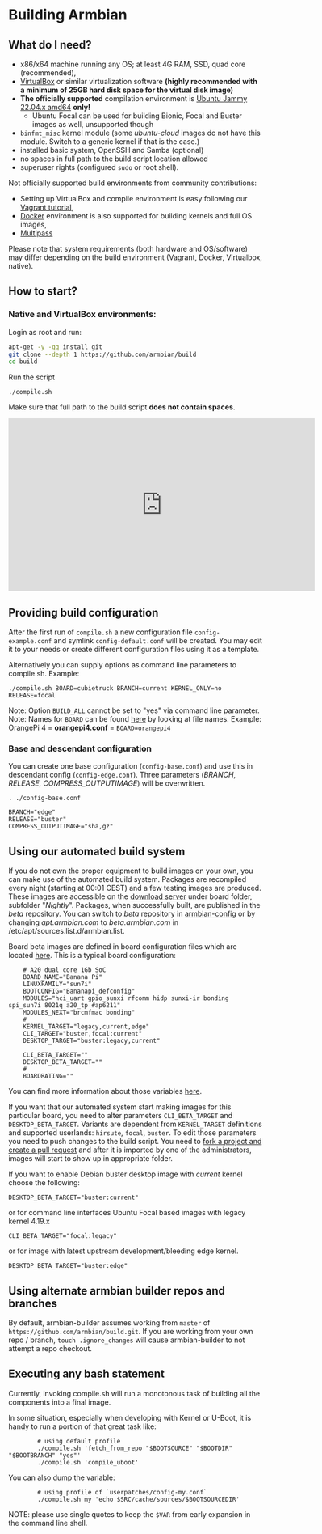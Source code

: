 # Building Armbian

## What do I need?

- x86/x64 machine running any OS; at least 4G RAM, SSD, quad core (recommended),
- [VirtualBox](https://www.virtualbox.org/wiki/Downloads) or similar virtualization software **(highly recommended with a minimum of 25GB hard disk space for the virtual disk image)**
- **The officially supported** compilation environment is [Ubuntu Jammy 22.04.x amd64](https://releases.ubuntu.com/22.04/ubuntu-22.04.1-live-server-amd64.iso) **only!**
  - Ubuntu Focal can be used for building Bionic, Focal and Buster images as well, unsupported though
- `binfmt_misc` kernel module (some *ubuntu-cloud* images do not have this module.  Switch to a generic kernel if that is the case.)
- installed basic system, OpenSSH and Samba (optional)
- no spaces in full path to the build script location allowed
- superuser rights (configured `sudo` or root shell).

Not officially supported build environments from community contributions:

- Setting up VirtualBox and compile environment is easy following our [Vagrant tutorial](https://docs.armbian.com/Developer-Guide_Using-Vagrant/),
- [Docker](Developer-Guide_Building-with-Docker.md) environment is also supported for building kernels and full OS images,
- [Multipass](https://gist.github.com/atomic77/7633fcdbf99dca80f31fd6d64bfd0565)

Please note that system requirements (both hardware and OS/software) may differ depending on the build environment (Vagrant, Docker, Virtualbox, native).

## How to start?

### Native and VirtualBox environments:

Login as root and run:

```bash
apt-get -y -qq install git  
git clone --depth 1 https://github.com/armbian/build  
cd build  
```

Run the script

	./compile.sh

Make sure that full path to the build script **does not contain spaces**.


<iframe width="607" height="342" src="https://www.youtube.com/embed/0K0vtUg_cgo" frameborder="0" allow="accelerometer; autoplay; clipboard-write; encrypted-media; gyroscope; picture-in-picture" allowfullscreen></iframe>

## Providing build configuration

After the first run of `compile.sh` a new configuration file `config-example.conf` and symlink `config-default.conf` will be created.
You may edit it to your needs or create different configuration files using it as a template.

Alternatively you can supply options as command line parameters to compile.sh.
Example:

    ./compile.sh BOARD=cubietruck BRANCH=current KERNEL_ONLY=no RELEASE=focal

Note: Option `BUILD_ALL` cannot be set to "yes" via command line parameter.  
Note: Names for `BOARD` can be found [here](https://github.com/armbian/build/tree/master/config/boards) by looking at file names. Example: OrangePi 4 = **orangepi4.conf** = `BOARD=orangepi4`

### Base and descendant configuration

You can create one base configuration (`config-base.conf`) and use this in descendant config (`config-edge.conf`). Three parameters (*BRANCH*, *RELEASE*, *COMPRESS_OUTPUTIMAGE*) will be overwritten.

```
. ./config-base.conf  
  
BRANCH="edge"  
RELEASE="buster"  
COMPRESS_OUTPUTIMAGE="sha,gz"  
```

## Using our automated build system

If you do not own the proper equipment to build images on your own, you can make use of the automated build system.
Packages are recompiled every night (starting at 00:01 CEST) and a few testing images are produced.
These images are accessible on the [download server](https://dl.armbian.com/) under board folder, subfolder "*Nightly*".
Packages, when successfully built, are published in the *beta* repository.
You can switch to *beta* repository in [armbian-config](User-Guide_Armbian-Config.md) or by changing *apt.armbian.com* to *beta.armbian.com* in /etc/apt/sources.list.d/armbian.list.

Board beta images are defined in board configuration files which are located [here](https://github.com/armbian/build/tree/master/config/boards).
This is a typical board configuration:

```
	# A20 dual core 1Gb SoC  
	BOARD_NAME="Banana Pi"  
	LINUXFAMILY="sun7i"  
	BOOTCONFIG="Bananapi_defconfig"  
	MODULES="hci_uart gpio_sunxi rfcomm hidp sunxi-ir bonding spi_sun7i 8021q a20_tp #ap6211"  
	MODULES_NEXT="brcmfmac bonding"  
	#  
	KERNEL_TARGET="legacy,current,edge"  
	CLI_TARGET="buster,focal:current"  
	DESKTOP_TARGET="buster:legacy,current"  
	  
	CLI_BETA_TARGET=""  
	DESKTOP_BETA_TARGET=""  
	#  
	BOARDRATING=""    
```

You can find more information about those variables [here](https://github.com/armbian/build/blob/master/config/boards/README.md).

If you want that our automated system start making images for this particular board, you need to alter parameters `CLI_BETA_TARGET` and `DESKTOP_BETA_TARGET`.
Variants are dependent from `KERNEL_TARGET` definitions and supported userlands: `hirsute`, `focal`, `buster`.
To edit those parameters you need to push changes to the build script.
You need to [fork a project and create a pull request](Process_Contribute.md) and after it is imported by one of the administrators, images will start to show up in appropriate folder.

If you want to enable Debian buster desktop image with _current_ kernel choose the following:

	DESKTOP_BETA_TARGET="buster:current"

or for command line interfaces Ubuntu Focal based images with legacy kernel 4.19.x

	CLI_BETA_TARGET="focal:legacy"

or for image with latest upstream development/bleeding edge kernel.

	DESKTOP_BETA_TARGET="buster:edge"


## Using alternate armbian builder repos and branches

By default, armbian-builder assumes working from `master` of `https://github.com/armbian/build.git`.  If you are working from your own repo / branch, `touch .ignore_changes` will cause armbian-builder to not attempt a repo checkout.

## Executing any bash statement

Currently, invoking compile.sh will run a monotonous task of building all the components into a final image.

In some situation, especially when developing with Kernel or U-Boot, it is handy to run a portion of that great task like:

```
        # using default profile  
        ./compile.sh 'fetch_from_repo "$BOOTSOURCE" "$BOOTDIR" "$BOOTBRANCH" "yes"'  
        ./compile.sh 'compile_uboot'  
```

You can also dump the variable:

```
        # using profile of `userpatches/config-my.conf`  
        ./compile.sh my 'echo $SRC/cache/sources/$BOOTSOURCEDIR'  
```

NOTE: please use single quotes to keep the `$VAR` from early expansion in the command line shell.
